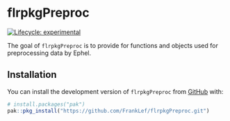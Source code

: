 
<!-- README.md is generated from README.Rmd. Please edit that file -->

# flrpkgPreproc

<!-- badges: start -->

[![Lifecycle:
experimental](https://img.shields.io/badge/lifecycle-experimental-orange.svg)](https://lifecycle.r-lib.org/articles/stages.html#experimental)
<!-- badges: end -->

The goal of `flrpkgPreproc` is to provide for functions and objects used
for preprocessing data by Ephel.

## Installation

You can install the development version of `flrpkgPreproc` from
[GitHub](https://github.com/) with:

``` r
# install.packages("pak")
pak::pkg_install("https://github.com/FrankLef/flrpkgPreproc.git")
```
